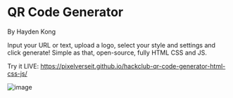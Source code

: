 # QR Code Generator
By Hayden Kong

Input your URL or text, upload a logo, select your style and settings and click generate! Simple as that, open-source, fully HTML CSS and JS.

Try it LIVE: https://pixelverseit.github.io/hackclub-qr-code-generator-html-css-js/

![image](https://github.com/user-attachments/assets/6bc20ad5-f168-491b-9555-7fe6ca601c8d)

